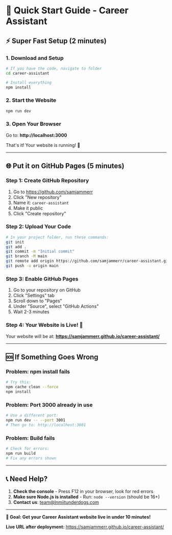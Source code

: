 # 🚀 Quick Start Guide - Career Assistant

## ⚡ Super Fast Setup (2 minutes)

### 1. Download and Setup
```bash
# If you have the code, navigate to folder
cd career-assistant

# Install everything
npm install
```

### 2. Start the Website
```bash
npm run dev
```

### 3. Open Your Browser
Go to: **http://localhost:3000**

That's it! Your website is running! 🎉

---

## 🌐 Put it on GitHub Pages (5 minutes)

### Step 1: Create GitHub Repository
1. Go to https://github.com/samjammerr
2. Click "New repository"
3. Name it: `career-assistant`
4. Make it public
5. Click "Create repository"

### Step 2: Upload Your Code
```bash
# In your project folder, run these commands:
git init
git add .
git commit -m "Initial commit"
git branch -M main
git remote add origin https://github.com/samjammerr/career-assistant.git
git push -u origin main
```

### Step 3: Enable GitHub Pages
1. Go to your repository on GitHub
2. Click "Settings" tab
3. Scroll down to "Pages"
4. Under "Source", select "GitHub Actions"
5. Wait 2-3 minutes

### Step 4: Your Website is Live! 🌟
Your website will be at:
**https://samjammerr.github.io/career-assistant/**

---

## 🆘 If Something Goes Wrong

### Problem: npm install fails
```bash
# Try this:
npm cache clean --force
npm install
```

### Problem: Port 3000 already in use
```bash
# Use a different port:
npm run dev -- --port 3001
# Then go to: http://localhost:3001
```

### Problem: Build fails
```bash
# Check for errors:
npm run build
# Fix any errors shown
```

---

## 📞 Need Help?

1. **Check the console** - Press F12 in your browser, look for red errors
2. **Make sure Node.js is installed** - Run: `node --version` (should be 16+)
3. **Contact us**: team@lnmiitunderdogs.com

---

**🎯 Goal: Get your Career Assistant website live in under 10 minutes!**

**Live URL after deployment:** https://samjammerr.github.io/career-assistant/